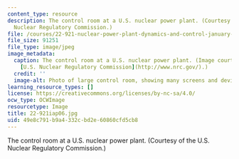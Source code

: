 ```yaml
---
content_type: resource
description: The control room at a U.S. nuclear power plant. (Courtesy of the U.S.
  Nuclear Regulatory Commission.)
file: /courses/22-921-nuclear-power-plant-dynamics-and-control-january-iap-2006/49e8c791b9a4332cbd2e60860cfd5cb8_22-921iap06.jpg
file_size: 91251
file_type: image/jpeg
image_metadata:
  caption: The control room at a U.S. nuclear power plant. (Image courtesy of the
    [U.S. Nuclear Regulatory Commission](http://www.nrc.gov/).)
  credit: ''
  image-alt: Photo of large control room, showing many screens and devices.
learning_resource_types: []
license: https://creativecommons.org/licenses/by-nc-sa/4.0/
ocw_type: OCWImage
resourcetype: Image
title: 22-921iap06.jpg
uid: 49e8c791-b9a4-332c-bd2e-60860cfd5cb8
---
```

The control room at a U.S. nuclear power plant. (Courtesy of the U.S. Nuclear Regulatory Commission.)